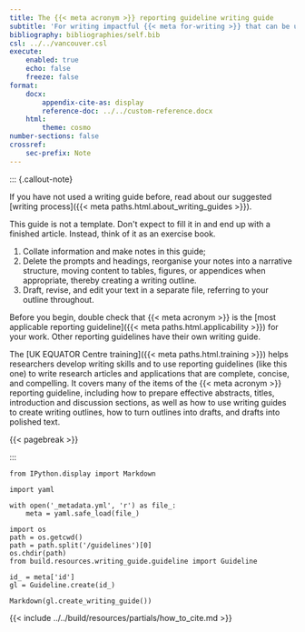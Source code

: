 ```yaml
---
title: The {{< meta acronym >}} reporting guideline writing guide
subtitle: 'For writing impactful {{< meta for-writing >}} that can be understood and used by a wide audience.'
bibliography: bibliographies/self.bib
csl: ../../vancouver.csl
execute:
    enabled: true
    echo: false
    freeze: false
format:
    docx:
        appendix-cite-as: display
        reference-doc: ../../custom-reference.docx
    html:
        theme: cosmo
number-sections: false
crossref:
    sec-prefix: Note
---
```


::: {.callout-note}

If you have not used a writing guide before, read about our suggested [writing process]({{< meta paths.html.about_writing_guides >}}).

This guide is not a template. Don't expect to fill it in and end up with a finished article. Instead, think of it as an exercise book.

1. Collate information and make notes in this guide;
2. Delete the prompts and headings, reorganise your notes into a narrative structure, moving content to tables, figures, or appendices when appropriate, thereby creating a writing outline.
3. Draft, revise, and edit your text in a separate file, referring to your outline throughout.

Before you begin, double check that {{< meta acronym >}} is the [most applicable reporting guideline]({{< meta paths.html.applicability >}}) for your work. Other reporting guidelines have their own writing guide.

The [UK EQUATOR Centre training]({{< meta paths.html.training >}}) helps researchers develop writing skills and to use reporting guidelines (like this one) to write research articles and applications that are complete, concise, and compelling. It covers many of the items of the {{< meta acronym >}} reporting guideline, including how to prepare effective abstracts, titles, introduction and discussion sections, as well as how to use writing guides to create writing outlines, how to turn outlines into drafts, and drafts into polished text.

{{< pagebreak >}}

:::

```{python}
from IPython.display import Markdown

import yaml

with open('_metadata.yml', 'r') as file_:
    meta = yaml.safe_load(file_)

import os
path = os.getcwd()
path = path.split('/guidelines')[0]
os.chdir(path)
from build.resources.writing_guide.guideline import Guideline

id_ = meta['id']
gl = Guideline.create(id_)

Markdown(gl.create_writing_guide())

```

{{< include ../../build/resources/partials/how_to_cite.md >}}
